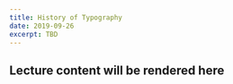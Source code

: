 ```yaml
---
title: History of Typography
date: 2019-09-26
excerpt: TBD
---
```

## Lecture content will be rendered here
